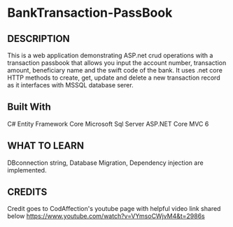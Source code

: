 # BankTransaction-PassBook

## DESCRIPTION

This is a web application demonstrating ASP.net crud operations with a transaction passbook that allows you input the account number, transaction amount, 
beneficiary name and the swift code of the bank. It uses .net core HTTP methods to create, get, update and delete a new transaction record 
as it interfaces with MSSQL database serer. 

## Built With
C#
Entity Framework Core
Microsoft Sql Server 
ASP.NET Core MVC 6

## WHAT TO LEARN
DBconnection string, Database Migration, Dependency injection are implemented.


## CREDITS

Credit goes to CodAffection's youtube page with helpful video link shared below
https://www.youtube.com/watch?v=VYmsoCWjvM4&t=2986s
